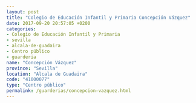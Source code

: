 ```yaml
---
layout: post
title: "Colegio de Educación Infantil y Primaria Concepción Vázquez"
date: 2017-09-20 20:57:05 +0200
categories:
- Colegio de Educación Infantil y Primaria
- sevilla
- alcala-de-guadaira
- Centro público
- guarderia
name: "Concepción Vázquez"
province: "Sevilla"
location: "Alcala de Guadaira"
code: "41000077"
type: "Centro público"
permalink: /guarderias/concepcion-vazquez.html
---
```

